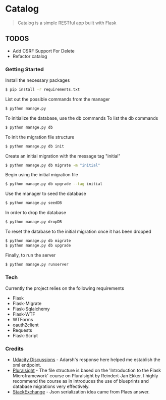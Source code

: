 
# Catalog

>Catalog is a simple RESTful app built with Flask

## TODOS

- Add CSRF Support For Delete
- Refactor catalog

### Getting Started

Install the necessary packages

```sh
$ pip install -r requirements.txt
```

List out the possible commands from the manager
```sh
$ python manage.py
```

To initialize the database, use the db commands
To list the db commands

```sh
$ python manage.py db
```

To init the migration file structure

```sh
$ python manage.py db init
```

Create an initial migration with the message tag "initial"

```sh
$ python manage.py db migrate -m "initial"
```

Begin using the initial migration file

```sh
$ python manage.py db upgrade --tag initial
```

Use the manager to seed the database

```sh
$ python manage.py seedDB
```

In order to drop the database

```sh
$ python manage.py dropDB
```

To reset the database to the initial migration once it has been dropped

```sh
$ python manage.py db migrate
$ python manage.py db upgrade
```

Finally, to run the server

```sh
$ python manage.py runserver
```



### Tech

Currently the project relies on the following requirements

- Flask
- Flask-Migrate
- Flask-Sqlalchemy
- Flask-WTF
- WTForms
- oauth2client
- Requests
- Flask-Script


### Credits

- [Udacity Discussions] - Adarsh's response here helped me establish the xml endpoint. 
- [Pluralsight] - The file structure is based on the 'Introduction to the Flask Microframework' course on Pluralsight by Reindert-Jan Ekker. I highly recommend the course as in introduces the use of blueprints and database migrations very effectively.
 - [StackExchange] -  Json serialization idea came from Plaes answer.



[Udacity Discussions]: <https://discussions.udacity.com/t/create-an-additional-api-end-points-in-project-3/27060/2>
[Pluralsight]: <https://www.pluralsight.com>
[StackExchange]:<http://stackoverflow.com/questions/7102754/jsonify-a-sqlalchemy-result-set-in-flask>
